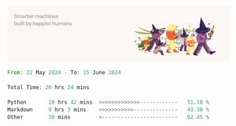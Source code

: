 <img src="https://github.com/drozdj/drozdj/blob/main/1716336391923.jpeg" alt="Credits to https://www.linkedin.com/in/villetuulos/">
<!--START_SECTION:waka-->

```rust
From: 22 May 2024 - To: 25 June 2024

Total Time: 20 hrs 24 mins

Python       10 hrs 42 mins  >>>>>>>>>>>>>------------   51.18 %
Markdown     9 hrs 3 mins    >>>>>>>>>>>--------------   43.30 %
Other        30 mins         >------------------------   02.45 %
```

<!--END_SECTION:waka-->
